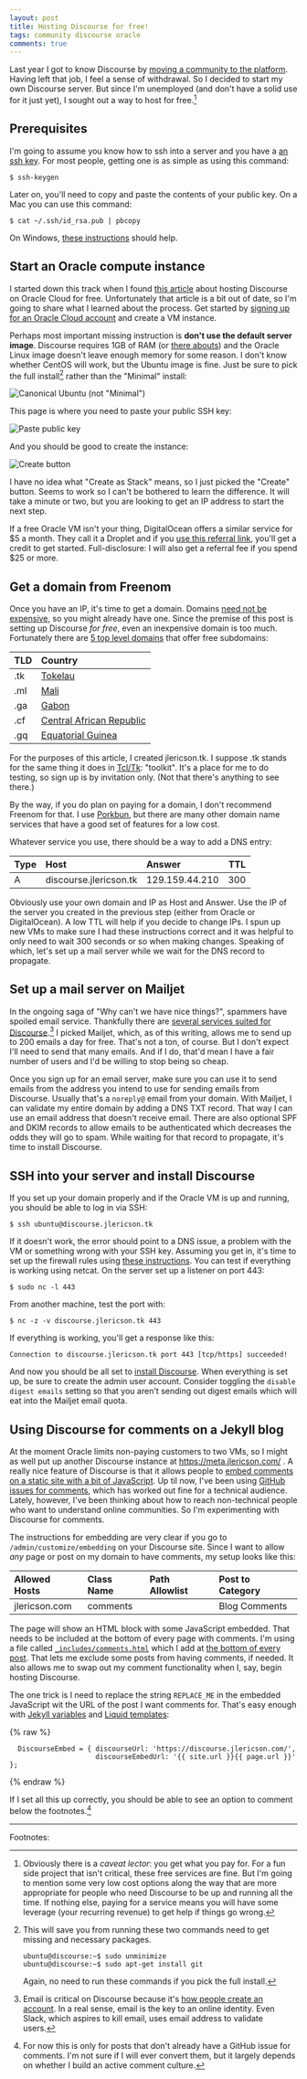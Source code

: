 ```yaml
---
layout: post
title: Hosting Discourse for free!
tags: community discourse oracle
comments: true
---
```


Last year I got to know Discourse by [moving a community to the
platform](/2021/03/18/leaving_cc.html). Having left that job, I feel a
sense of withdrawal. So I decided to start my own Discourse
server. But since I'm unemployed (and don't have a solid use for it
just yet), I sought out a way to host for free.[^1] 

## Prerequisites

I'm going to assume you know how to ssh into a server and you have a
[an ssh key](https://www.ssh.com/ssh/keygen/). For most people,
getting one is as simple as using this command:

```
$ ssh-keygen
```

Later on, you'll need to copy and paste the contents of your public
key. On a Mac you can use this command:

```
$ cat ~/.ssh/id_rsa.pub | pbcopy
```

On Windows, [these
instructions](https://phoenixnap.com/kb/generate-ssh-key-windows-10)
should help.

## Start an Oracle compute instance

I started down this track when I found [this
article](https://blogs.oracle.com/developers/install-run-discourse-for-free-in-the-oracle-cloud)
about hosting Discourse on Oracle Cloud for free. Unfortunately that
article is a bit out of date, so I'm going to share what I learned
about the process. Get started by [signing up for an Oracle Cloud
account](https://www.oracle.com/cloud/free/) and create a VM instance.

Perhaps most important missing instruction is **don't use the default
server image**. Discourse requires 1GB of RAM (or [there
abouts](https://github.com/discourse/discourse/pull/7368)) and the
Oracle Linux image doesn't leave enough memory for some reason. I
don't know whether CentOS will work, but the Ubuntu image is
fine. Just be sure to pick the full install[^2] rather than the
"Minimal" install:

![Canonical Ubuntu (not "Minimal")](/images/oracle_image.png)

This page is where you need to paste your public SSH key:

![Paste public key](/images/oracle_ssh_key.png)

And you should be good to create the instance:

![Create button](/images/oracle_create.png)

I have no idea what "Create as Stack" means, so I just picked the
"Create" button. Seems to work so I can't be bothered to learn
the difference. It will take a minute or two, but you are looking to
get an IP address to start the next step.

If a free Oracle VM isn't your thing, DigitalOcean offers a similar
service for $5 a month. They call it a Droplet and if you [use this
referral link](https://m.do.co/c/c18cde9666ab), you'll get a credit to
get started. Full-disclosure: I will also get a referral fee if you
spend $25 or more.

## Get a domain from Freenom

Once you have an IP, it's time to get a domain. Domains [need not be
expensive](/2019/05/15/domain.html), so you might already have
one. Since the premise of this post is setting up Discourse _for
free_, even an inexpensive domain is too much. Fortunately there are
[5 top level domains](https://www.freenom.com/en/pricechart.html) that
offer free subdomains:

| TLD | Country | 
| :-- | :------ |
| .tk | [Tokelau](https://en.wikipedia.org/wiki/Tokelau) |
| .ml | [Mali](https://en.wikipedia.org/wiki/Mali) |
| .ga | [Gabon](https://en.wikipedia.org/wiki/Gabon) |
| .cf | [Central African Republic](https://en.wikipedia.org/wiki/Central_African_Republic) |
| .gq | [Equatorial Guinea](https://en.wikipedia.org/wiki/Equatorial_Guinea) |

For the purposes of this article, I created jlericson.tk. I suppose
.tk stands for the same thing it does in
[Tcl/Tk](https://www.tcl.tk/): "toolkit". It's a place for me to do
testing, so sign up is by invitation only. (Not that there's anything
to see there.)

By the way, if you do plan on paying for a domain, I don't recommend
Freenom for that. I use [Porkbun](https://porkbun.com/), but there are
many other domain name services that have a good set of features for a
low cost.

Whatever service you use, there should be a way to add a DNS entry:

| Type | Host | Answer | TTL |
| :--- | :--- | :----- | --: |
| A    | discourse.jlericson.tk | 129.159.44.210 | 300 |

Obviously use your own domain and IP as Host and Answer. Use the IP of
the server you created in the previous step (either from Oracle or
DigitalOcean). A low TTL will help if you decide to change IPs. I spun
up new VMs to make sure I had these instructions correct and it was
helpful to only need to wait 300 seconds or so when making
changes. Speaking of which, let's set up a mail server while we wait
for the DNS record to propagate.

## Set up a mail server on Mailjet

In the ongoing saga of "Why can't we have nice things?", spammers have
spoiled email service. Thankfully there are [several services suited
for
Discourse](https://github.com/discourse/discourse/blob/master/docs/INSTALL-email.md).[^3]
I picked Mailjet, which, as of this writing, allows me to send up to
200 emails a day for free. That's not a ton, of course. But I don't
expect I'll need to send that many emails. And if I do, that'd mean I
have a fair number of users and I'd be willing to stop being so cheap.

Once you sign up for an email server, make sure you can use it to send
emails from the address you intend to use for sending emails from
Discourse. Usually that's a `noreply@` email from your domain. With
Mailjet, I can validate my entire domain by adding a DNS TXT
record. That way I can use an email address that doesn't receive
email. There are also optional SPF and DKIM records to allow emails to
be authenticated which decreases the odds they will go to spam. While
waiting for that record to propagate, it's time to install Discourse.

## SSH into your server and install Discourse

If you set up your domain properly and if the Oracle VM is up and
running, you should be able to log in via SSH:

```
$ ssh ubuntu@discourse.jlericson.tk
```

If it doesn't work, the error should point to a DNS issue, a problem
with the VM or something wrong with your SSH key. Assuming you get in,
it's time to set up the firewall rules using [these
instructions](https://meta.discourse.org/t/self-hosting-for-free-with-oracle-cloud/139184/15). You
can test if everything is working using netcat. On the server set up a
listener on port 443:

```
$ sudo nc -l 443
```

From another machine, test the port with:

```
$ nc -z -v discourse.jlericson.tk 443
```

If everything is working, you'll get a response like this:

```
Connection to discourse.jlericson.tk port 443 [tcp/https] succeeded!
```

And now you should be all set to [install
Discourse](https://github.com/discourse/discourse/blob/master/docs/INSTALL-cloud.md). When
everything is set up, be sure to create the admin user
account. Consider toggling the `disable digest emails` setting so that
you aren't sending out digest emails which will eat into the Mailjet email quota.

## Using Discourse for comments on a Jekyll blog

At the moment Oracle limits non-paying customers to two VMs, so I
might as well put up another Discourse instance at
https://meta.jlericson.com/ . A really nice feature of Discourse
is that it allows people to [embed comments on a static site with a
bit of
JavaScript](https://meta.discourse.org/t/embedding-discourse-comments-via-javascript/31963). Up
til now, I've been using [GitHub issues for comments](/comment.html),
which has worked out fine for a technical audience. Lately, however,
I've been thinking about how to reach non-technical people who want to
understand online communities. So I'm experimenting with Discourse for
comments.

The instructions for embedding are very clear if you go to
`/admin/customize/embedding` on your Discourse site. Since I want to
allow _any_ page or post on my domain to have comments, my setup looks
like this:

| Allowed Hosts | Class Name | Path Allowlist | Post to Category |
| :------------ | :--------- | :------------- | :--------------- |
| jlericson.com | comments   |                | Blog Comments 	 |


The page will show an HTML block with some JavaScript embedded. That
needs to be included at the bottom of every page with comments. I'm
using a file called
[`_includes/comments.html`](https://github.com/jericson/jericson.github.io/blob/master/_includes/comments.html)
which I add at [the bottom of every
post](https://github.com/jericson/jericson.github.io/blob/e152e494ea41d32537b65390ed82d64bed99c0c5/_layouts/post.html#L27). That
lets me exclude some posts from having comments, if needed. It also
allows me to swap out my comment functionality when I, say, begin
hosting Discourse.

The one trick is I need to replace the string `REPLACE_ME` in the
embedded JavaScript wit the URL of the post I want comments
for. That's easy enough with [Jekyll
variables](https://jekyllrb.com/docs/variables/) and [Liquid
templates](https://jekyllrb.com/docs/liquid/):

{% raw %}

```
  DiscourseEmbed = { discourseUrl: 'https://discourse.jlericson.com/',
                     discourseEmbedUrl: '{{ site.url }}{{ page.url }}' };
```
{% endraw %}

If I set all this up correctly, you should be able to see an option to
comment below the footnotes.[^4]

---

Footnotes:

[^1]: Obviously there is a _caveat lector_: you get what you pay
    for. For a fun side project that isn't critical, these free
    services are fine. But I'm going to mention some very low cost
    options along the way that are more appropriate for people who
    need Discourse to be up and running all the time. If nothing else,
    paying for a service means you will have some leverage (your
    recurring revenue) to get help if things go wrong.

[^2]: This will save you from running these two commands need to get
    missing and necessary packages.

    ```
    ubuntu@discourse:~$ sudo unminimize 
    ubuntu@discourse:~$ sudo apt-get install git
    ```

    Again, no need to run these commands if you pick the full install.

[^3]: Email is critical on Discourse because it's [how people create
    an account](https://blog.codinghorror.com/the-god-login/). In a
    real sense, email is the key to an online identity. Even Slack,
    which aspires to kill email, uses email address to validate users. 

[^4]: For now this is only for posts that don't already have a GitHub
    issue for comments. I'm not sure if I will ever convert them, but
    it largely depends on whether I build an active comment culture.
